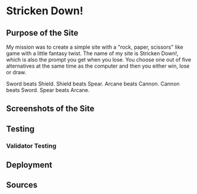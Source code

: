 # Stricken Down!

## Purpose of the Site

My mission was to create a simple site with a "rock, paper, scissors" like game
with a little fantasy twist.
The name of my site is Stricken Down!, which is also the prompt you get when you lose.
You choose one out of five alternatives at the same time as the computer and then
you either win, lose or draw.

Sword beats Shield.
Shield beats Spear.
Arcane beats Cannon.
Cannon beats Sword.
Spear beats Arcane.

## Screenshots of the Site

## Testing

### Validator Testing

## Deployment

## Sources